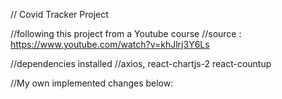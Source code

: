 // Covid Tracker Project

//following this project from a Youtube course
//source : https://www.youtube.com/watch?v=khJlrj3Y6Ls

//dependencies installed
//axios, react-chartjs-2 react-countup

//My own implemented changes below:
